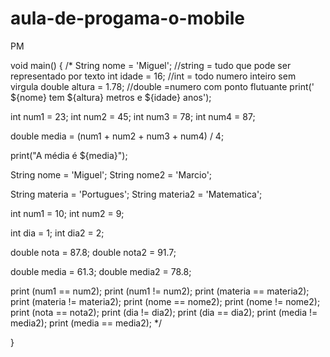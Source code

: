 # aula-de-progama-o-mobile
PM

void main() {
/*
  String nome = 'Miguel'; //string = tudo que pode ser representado por texto
int idade = 16; //int = todo numero inteiro sem virgula
double altura = 1.78; //double =numero com ponto flutuante
print(' ${nome} tem ${altura} metros e ${idade} anos');


 int num1 = 23;
 int num2 = 45;
 int num3 = 78;
 int num4 = 87;
   
   double media = (num1 + num2 + num3 + num4) / 4;

print("A média é ${media}");



String nome = 'Miguel';
String nome2 = 'Marcio';
  
String materia = 'Portugues';
String materia2 = 'Matematica';
 
int num1 = 10;
int num2 = 9;
  
int dia = 1;
int dia2 = 2;
  
double nota = 87.8;
double nota2 = 91.7;
 
double media = 61.3;
double media2 = 78.8;

print (num1 == num2);
print (num1 != num2);
print (materia == materia2);
print (materia != materia2);
print (nome == nome2);
print (nome != nome2);
print (nota == nota2);
print (dia != dia2);
print (dia == dia2);
print (media != media2);
print (media == media2);
  */
  
  
  
  
  
  
  
  
  
  
  
  
  
}
